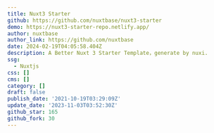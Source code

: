 ```yaml
---
title: Nuxt3 Starter
github: https://github.com/nuxtbase/nuxt3-starter
demo: https://nuxt3-starter-repo.netlify.app/
author: nuxtbase
author_link: https://github.com/nuxtbase
date: 2024-02-19T04:05:58.404Z
description: A Better Nuxt 3 Starter Template，generate by nuxi.
ssg:
  - Nuxtjs
css: []
cms: []
category: []
draft: false
publish_date: '2021-10-19T03:29:09Z'
update_date: '2023-11-03T03:52:30Z'
github_star: 165
github_fork: 30
---
```


